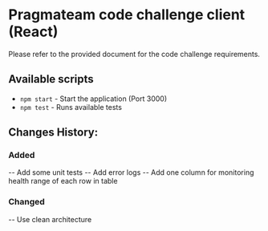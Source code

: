 # Pragmateam code challenge client (React)

Please refer to the provided document for the code challenge requirements. 

## Available scripts

- `npm start` - Start the application (Port 3000)
- `npm test` - Runs available tests

## Changes History:

### Added
-- Add some unit tests
-- Add error logs
-- Add one column for monitoring health range of each row in table

### Changed
-- Use clean architecture